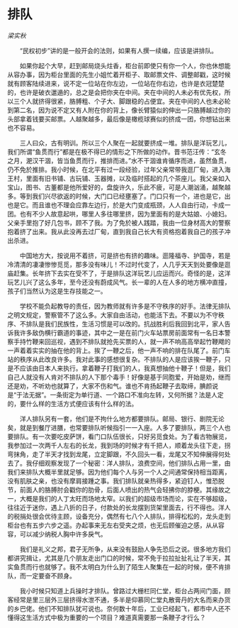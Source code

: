 # 排队

*梁实秋*

　　“民权初步”讲的是一般开会的法则，如果有人撰一续编，应该是讲排队。

　　如果你起个大早，赶到邮局烧头炷香，柜台前即使只有你一个人，你也休想能从容办事，因为柜台里面的先生小姐忙着开柜子、取邮票文件、调整邮戳，这时候就有顾客陆续进来，说不定一位站在你左边，一位站在你右边，也许是衣冠楚楚的，也许是破衣邋遢的，总之是会把你夹在中间。夹在中间的人未必有优先权，所以三个人就挤得很紧，胳膊粗、个子大、脚跟稳的占便宜。夹在中间的人也未必轮到第二名，因为说不定又有人附在你的背上，像长臂猿似的伸出一只胳膊越过你的头部拿着钱要买邮票。人越聚越多，最后像是橄榄球赛似的挤成一团，你想钻出来也不容易。

　　三人曰众，古有明训。所以三个人聚在一起就要挤成一堆。排队是洋玩艺儿，我们所谓“鱼贯而行”都是在极不得已的情形之下所做的动作。晋书范汪传：“玄冬之月，淝汉干涸，皆当鱼贯而行，推排而进。”水不干涸谁肯循序而进，虽然鱼贯，仍不免於推排。我小时候，在北平有过一段经验，过年父亲常带我逛厂甸，进入海王村，里面有旧书铺、古玩铺、玉器摊，以及临时搭起的几个茶座儿。我父亲如入宝山，图书、古董都是他所爱好的，盘旋许久，乐此不疲，可是人潮汹涌，越聚越多。等到我们兴尽欲返的时候，大门口已经壅塞了。门口只有一个，进也是它，出也是它。而且谁也不理会应靠左边行，於是大门变成瓶颈，人人自由行动，卡成一团。也有不少人故意起哄，哪里人多往哪里挤，因为里面有的是大姑娘、小媳妇。父亲手里抱了好几包书，顾不了我。为了免於被人践踏，我由一位身材高大的警察抱着挤了出来。我从此没再去过厂甸，直到我自己长大有资格抱着我自己的孩子冲出杀进。

　　中国地方大，按说用不着挤，可是挤也有挤的趣味。逛隆福寺、护国寺，若是冷清清的凄凄惨惨觅觅，那多没有味儿！不过时代变了，人几乎天天到处要像是逛庙赶集。长年挤下去实在受不了，于是排队这洋玩艺儿应运而兴。奇怪的是，这洋玩艺儿兴了这么多年，至今还没有蔚成风气。长一辈的人在人多的地方横冲直撞，孩子们当然认为这是生存技能之一。

　　学校不能负起教导的责任，因为教师就有许多是不守秩序的好手。法律无排队之明文规定，警察管不了这么多。大家自由活动，也能活下去。不要以为不守秩序、不排队是我们民族性，生活习惯是可以改的。抗战胜利后我回到北平，家人告诉我许多敌伪横行霸道的事迹，其中之一是在前门火车站票房前面常有一名日本警察手持竹鞭来回巡视，遇到不排队就抢先买票的人，就一声不响高高举起竹鞭飕的一声着着实实的抽在他的背上。挨了一鞭之后，他一声不响的排在队尾了。前门车站的秩序从此改良许多。我对此事的感想很复杂。不排队的人是应该挨一鞭子，只是不应该由日本人来执行。拿着鞭子打我们的人，我真想抽他十鞭子！但是，我们自己人就没有人肯对不排队的人下那个毒手！好像是基于同胞爱，开始是劝，继而还是劝，不听劝也就算了，大家不伤和气。谁也不肯扬起鞭子去取缔，腆颜说是“于法无据”。一条街定为单行道、一个路口不准向左转，又何所据？法是人定的，要什么样的生活方式便应该有什么样的法。

　　洋人排队另有一套，他们是不拘什么地方都要排队。邮局、银行、剧院无论矣，就是到餐厅进膳，也常要排队听候指引一一入座。人多了要排队，两三个人也要排队。有一次要吃皮萨饼，看门口队伍很长，只好另觅食处。为了看古物展览，我参加过一次两千人左右的长龙，我到场的时候才有千把人，顺着龙头往下走，拐弯抹角，走了半天才找到龙尾，立定脚跟，不久回头一看，龙尾又不知伸展得何处去了。我仔细观察发现了一个秘密：洋人排队，浪费空间，他们排队占用一里，由我们来排队大概半里就足够。因为他们每个人与另一个人之间通常保持相当距离，没有肌肤之亲，也没有摩肩接踵之事。我们排队就亲热得多，紧迫钉人，惟恐脱节，前面人的胳膊肘会戳你的肋骨，后面人喷出的热气会轻拂你的脖梗。其缘故之一，大概是我们的人丁太旺而场地太窄。以我们的超级市场而论，实在不够超级，往往近于迷你，遇上八折的日子，付款处的长龙摆到货架里面去，行不得也。洋人的税捐处很会优待主顾，设备充分，偶然有七八个人排队，排得松松的，龙头走到柜台也有五步六步之遥。办起事来无左右受夹之烦，也无后顾催迫之感，从从容容，可以减少纳税人胸中许多戾气。

　　我们是礼义之邦，君子无所争，从来没有鼓励人争先恐后之说。很多地方我们都讲究揖让，尤其是几个朋友走出门口的时候，常不免于拉拉扯扯礼让了半天，其实鱼贯而行也就够了。我不太明白为什么到了陌生人聚集在一起的时候，便不肯排队，而一定要奋不顾身。

　　我小时候只知道上兵操时才排队。曾路过大栅栏同仁堂，柜台占两间门面，顾客经常是里三层外三层挤得水泄不通，多半是仰慕同仁堂丸散膏丹的大名而来办货的乡巴佬。他们不知排队犹可说也。奈何数十年后，工业已经起飞，都市中人还不懂得这生活方式中极为重要的一个项目？难道真需要那一条鞭子才行么？